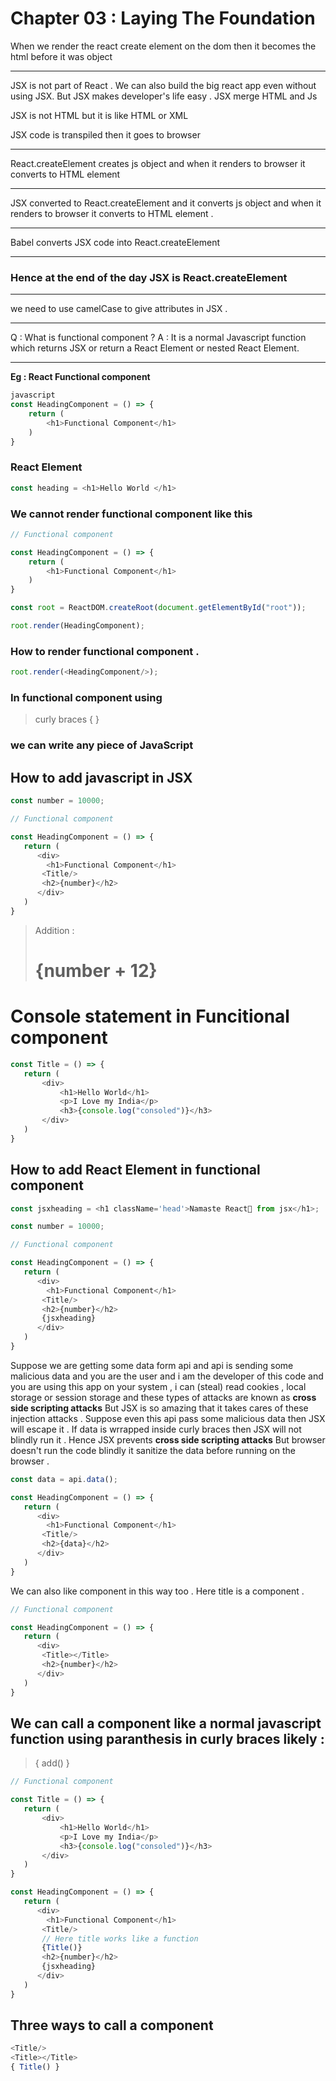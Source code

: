 # Chapter 03 : Laying The Foundation 

When we render the react create element on the dom then it becomes the html before it was object
***
JSX is not part of React .
We can also build the big react app even without using JSX.
But JSX makes developer's life easy .
JSX merge HTML and Js

JSX is not HTML but it is like HTML or XML 

JSX code is transpiled then it goes to browser
***

React.createElement creates js object and when it renders to browser it converts to HTML element 
***

JSX converted to React.createElement and it converts js object and when it renders to browser it converts to HTML element .
***

Babel converts JSX code into React.createElement
***

### Hence at the end of the day JSX is React.createElement
***

we need to use camelCase to give attributes in JSX .
***

Q : What is functional component ?
A : It is a normal Javascript function which returns JSX or return a React Element or nested React Element.
***


**Eg : React  Functional component**


```javascript
javascript
const HeadingComponent = () => {
    return (
        <h1>Functional Component</h1>
    )
}
```

### React Element 

```Javascript
const heading = <h1>Hello World </h1>
```
### We cannot render functional component like this

```Javascript
// Functional component

const HeadingComponent = () => {
    return (
        <h1>Functional Component</h1>
    )
}

const root = ReactDOM.createRoot(document.getElementById("root"));

root.render(HeadingComponent);
```
### How to render functional component .

```Javascript
root.render(<HeadingComponent/>);
```

### **In functional component using**
 > curly braces { }
 ### **we can write any piece of JavaScript**

 ## How to add javascript in JSX

 ```Javascript
 const number = 10000;

// Functional component

const HeadingComponent = () => {
    return (
       <div>
         <h1>Functional Component</h1>
        <Title/>
        <h2>{number}</h2>
       </div>
    )
}
 ```
 > Addition : <h1>{number + 12}</h2>
 
 # **Console statement in Funcitional component**

 ```javascript
 const Title = () => {
    return (
        <div>
            <h1>Hello World</h1>
            <p>I Love my India</p>
            <h3>{console.log("consoled")}</h3>
        </div>
    )
}

 ```

 ## How to add React Element in functional component

 ```javascript
 const jsxheading = <h1 className='head'>Namaste React🚀 from jsx</h1>;

const number = 10000;

// Functional component

const HeadingComponent = () => {
    return (
       <div>
         <h1>Functional Component</h1>
        <Title/>
        <h2>{number}</h2>
        {jsxheading}
       </div>
    )
}
 ```

Suppose we are getting some data form api and api is sending some malicious data and you are the user and i am the developer of this code  and you are using this app on your system , i can (steal) read cookies , local storage or session storage and these types of attacks are  known as **cross side scripting attacks**
But JSX is so amazing that it takes cares of these injection attacks .
Suppose even this api pass some malicious data then JSX will escape it . 
If data is wrrapped inside curly braces then JSX will not blindly run it .
Hence JSX prevents **cross side scripting attacks**
But browser doesn't run the code blindly it sanitize the data before running on the browser .
 ```javascript
 const data = api.data();

 const HeadingComponent = () => {
    return (
       <div>
         <h1>Functional Component</h1>
        <Title/>
        <h2>{data}</h2>
       </div>
    )
}
 ```

 We can also like component in this way too . Here title is a component .

 ```javascript
 // Functional component

const HeadingComponent = () => {
    return (
       <div>
        <Title></Title>
        <h2>{number}</h2>
       </div>
    )
}
 ```

 ## We can call a component like a normal javascript function using paranthesis in curly braces likely :
 > { add() }

 ```javascript
 // Functional component

const Title = () => {
    return (
        <div>
            <h1>Hello World</h1>
            <p>I Love my India</p>
            <h3>{console.log("consoled")}</h3>
        </div>
    )
}

const HeadingComponent = () => {
    return (
       <div>
         <h1>Functional Component</h1>
        <Title/>
        // Here title works like a function
        {Title()}
        <h2>{number}</h2>
        {jsxheading}
       </div>
    )
}
 ```

 ## Three ways to call a component 

 ```javascript
 <Title/>
 <Title></Title>
 { Title() } 
 ```


